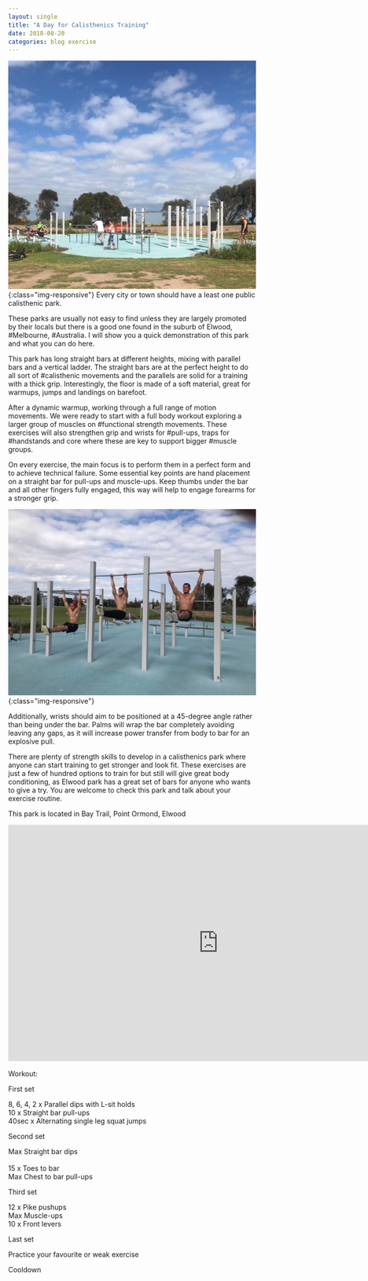```yaml
---
layout: single
title: "A Day for Calisthenics Training"
date: 2018-08-20
categories: blog exercise
---
```


![Elwood park](/assets/images/calisthenics1.jpg){:class="img-responsive"}
Every city or town should have a least one public calisthenic park.

These parks are usually not easy to find unless they are largely promoted by their locals but there is a good one found in the suburb of Elwood, #Melbourne, #Australia.
I will show you a quick demonstration of this park and what you can do here.

This park has long straight bars at different heights, mixing with parallel bars and a vertical ladder.
The straight bars are at the perfect height to do all sort of #calisthenic movements and the parallels are solid for a training with a thick grip.
Interestingly, the floor is made of a soft material, great for warmups, jumps and landings on barefoot.

After a dynamic warmup, working through a full range of motion movements.
We were ready to start with a full body workout exploring a larger group of muscles on #functional strength movements.
These exercises will also strengthen grip and wrists for #pull-ups,
traps for #handstands and core where these are key to support bigger #muscle groups.

On every exercise, the main focus is to perform them in a perfect form and to achieve technical failure.
Some essential key points are hand placement on a straight bar for pull-ups and muscle-ups.
Keep thumbs under the bar and all other fingers fully engaged, this way will help to engage forearms for a stronger grip.

![Workout](/assets/images/calisthenics2.jpg){:class="img-responsive"}

Additionally, wrists should aim to be positioned at a 45-degree angle rather than being under the bar.
Palms will wrap the bar completely avoiding leaving any gaps, as it will increase power transfer from body to bar for an explosive pull.

There are plenty of strength skills to develop in a calisthenics park where anyone can start training to get stronger and look fit.
These exercises are just a few of hundred options to train for but still will give great body conditioning, as Elwood park has a great set of bars for anyone who wants to give a try. You are welcome to check this park and talk about your exercise routine.

This park is located in Bay Trail, Point Ormond, Elwood

<iframe width="854" height="480" src="https://www.youtube.com/embed/yPMOcwCVGFM?list=PLMRHL3JXqqghe8CvHiGrGw5PUsYcSBz2d" frameborder="0" allow="autoplay; encrypted-media" allowfullscreen></iframe>

Workout:

First set

8, 6, 4, 2 x Parallel dips with L-sit holds <br>
10 x Straight bar pull-ups <br>
40sec x Alternating single leg squat jumps <br>

Second set

Max Straight bar dips <br>  
15 x Toes to bar <br>
Max Chest to bar pull-ups <br>

Third set

12 x Pike pushups <br>
Max Muscle-ups <br>
10 x Front levers <br>

Last set

Practice your favourite or weak exercise <br>

Cooldown
